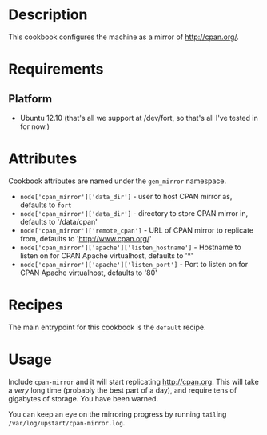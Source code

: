 Description
===========

This cookbook configures the machine as a mirror of http://cpan.org/.

Requirements
============

Platform
--------

* Ubuntu 12.10 (that's all we support at /dev/fort, so that's all I've tested in for now.)

Attributes
==========

Cookbook attributes are named under the `gem_mirror` namespace.


* `node['cpan_mirror']['data_dir']` - user to host CPAN mirror as, defaults to `fort`
* `node['cpan_mirror']['data_dir']` - directory to store CPAN mirror in, defaults to '/data/cpan'
* `node['cpan_mirror']['remote_cpan']` - URL of CPAN mirror to replicate from, defaults to 'http://www.cpan.org/'
* `node['cpan_mirror']['apache']['listen_hostname']` - Hostname to listen on for CPAN Apache virtualhost, defaults to '*'
* `node['cpan_mirror']['apache']['listen_port']` - Port to listen on for CPAN Apache virtualhost, defaults to '80'

Recipes
=======

The main entrypoint for this cookbook is the `default` recipe.

Usage
=====

Include `cpan-mirror` and it will start replicating http://cpan.org. This will take a _very_ long time (probably the best part of a day), and require tens of gigabytes of storage. You have been warned.

You can keep an eye on the mirroring progress by running `tail`ing `/var/log/upstart/cpan-mirror.log`.
